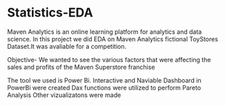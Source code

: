 # Statistics-EDA
Maven Analytics is an online learning platform for analytics and data science. 
In this project we did EDA on Maven Analytics fictional ToyStores Dataset.It was avaliable for a competition.

Objective- We wanted to see the various factors that were affecting the sales and profits of the Maven Superstore franchise

The tool we used is Power Bi. 
Interactive and Naviable Dashboard in PowerBi were created
Dax functions were utilized to perform Pareto Analysis
Other vizualizatons were made

